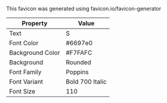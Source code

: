 This favicon was generated using favicon.io/favicon-generator

| Property           | Value          |
|--------------------|----------------|
| Text               | S              |
| Font Color         | #6697e0      |
| Background Color   | #F7FAFC      |
| Background         | Rounded        |
| Font Family        | Poppins        |
| Font Variant       | Bold 700 Italic|
| Font Size          | 110            |


